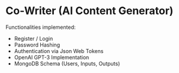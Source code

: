 # Co-Writer (AI Content Generator)

Functionalities implemented:
- Register / Login
- Password Hashing
- Authentication via Json Web Tokens
- OpenAI GPT-3 Implementation
- MongoDB Schema (Users, Inputs, Outputs)